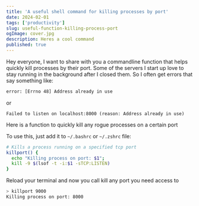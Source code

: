 ```yaml
---
title: 'A useful shell command for killing processes by port'
date: 2024-02-01
tags: ['productivity']
slug: useful-function-killing-process-port
ogImage: cover.jpg
description: Heres a cool command
published: true
---
```


Hey everyone, I want to share with you a commandline function that helps quickly kill processes by their port. Some of the servers I start up love to stay running in the background after I closed them. So I often get errors that say something like:

```bash
error: [Errno 48] Address already in use
```

or 

```
Failed to listen on localhost:8000 (reason: Address already in use)
```


Here is a function to quickly kill any rogue processes on a certain port


To use this, just add it to `~/.bashrc` or `~/.zshrc` file:

```bash
# Kills a process running on a specified tcp port
killport() {
  echo "Killing process on port: $1";
  kill -9 $(lsof -t -i:$1 -sTCP:LISTEN)
}
```
Reload your terminal and now you call kill any port you need access to

```bash
> killport 9000
Killing process on port: 8000
```
